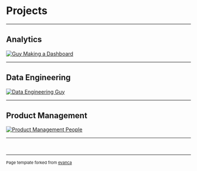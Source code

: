 # Projects

---


## Analytics
[![Guy Making a Dashboard](https://raw.githubusercontent.com/gregorywmorris/gregorywmorris.github.io/master/images/guy-making-dashboard.jpg)](/analytics)


---
## Data Engineering
[![Data Engineering Guy](https://raw.githubusercontent.com/gregorywmorris/gregorywmorris.github.io/master/images/data-engineering-guy.jpg)](/data_engineering)


---
## Product Management
[![Product Management People](https://raw.githubusercontent.com/gregorywmorris/gregorywmorris.github.io/master/images/product-management-people.jpg)](/product_management)


---
<br/>


---
<p style="font-size:11px">Page template forked from <a href="https://github.com/evanca/quick-portfolio">evanca</a></p>
<!-- Remove above link if you don't want to attibute -->
